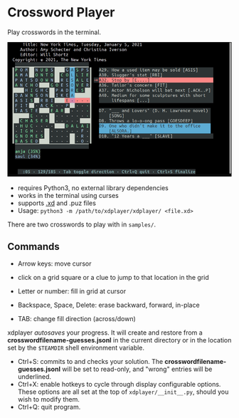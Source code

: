 # Crossword Player

Play crosswords in the terminal.


![xddemo](xddemo.gif)

- requires Python3, no external library dependencies
- works in the terminal using curses
- supports [.xd](http://github.com/century-arcade/xd) and .puz files
- Usage: `python3 -m /path/to/xdplayer/xdplayer/ <file.xd>`

There are two crosswords to play with in `samples/`.

## Commands

- Arrow keys: move cursor
- click on a grid square or a clue to jump to that location in the grid

- Letter or number: fill in grid at cursor
- Backspace, Space, Delete: erase backward, forward, in-place
- TAB: change fill direction (across/down)

xdplayer *autosaves* your progress. It will create and restore from a **crosswordfilename-guesses.jsonl**
in the current directory or in the location set by the `$TEAMDIR` shell environment variable.

- Ctrl+S: commits to and checks your solution. The **crosswordfilename-guesses.jsonl** will be set to read-only, and "wrong" entries will be underlined.
- Ctrl+X: enable hotkeys to cycle through display configurable options. These options are all set at the top of `xdplayer/__init__.py`, should you wish to modify them.
- Ctrl+Q: quit program.
